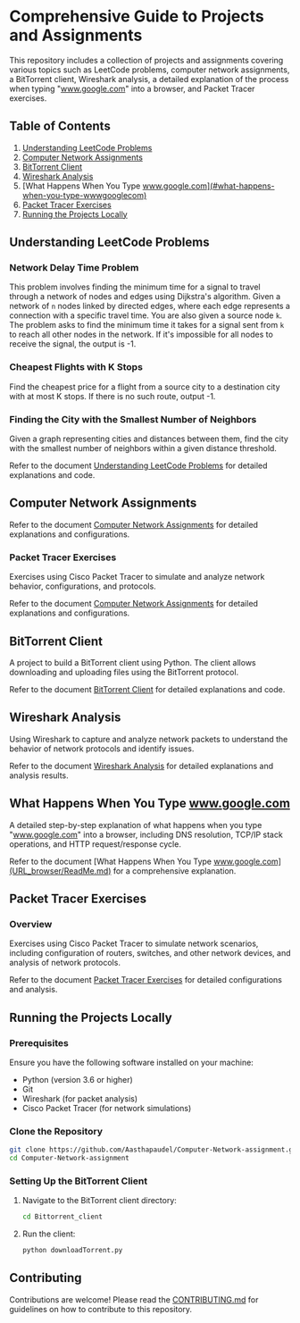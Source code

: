 
# Comprehensive Guide to Projects and Assignments

This repository includes a collection of projects and assignments covering various topics such as LeetCode problems, computer network assignments, a BitTorrent client, Wireshark analysis, a detailed explanation of the process when typing "www.google.com" into a browser, and Packet Tracer exercises.

## Table of Contents

1. [Understanding LeetCode Problems](#understanding-leetcode-problems)
2. [Computer Network Assignments](#computer-network-assignments)
3. [BitTorrent Client](#bittorrent-client)
4. [Wireshark Analysis](#wireshark-analysis)
5. [What Happens When You Type www.google.com](#what-happens-when-you-type-wwwgooglecom)
6. [Packet Tracer Exercises](#packet-tracer-exercises)
7. [Running the Projects Locally](#running-the-projects-locally)

## Understanding LeetCode Problems

### Network Delay Time Problem

This problem involves finding the minimum time for a signal to travel through a network of nodes and edges using Dijkstra's algorithm.
Given a network of `n` nodes linked by directed edges, where each edge represents a connection with a specific travel time. You are also given a source node `k`. The problem asks to find the minimum time it takes for a signal sent from `k` to reach all other nodes in the network. If it's impossible for all nodes to receive the signal, the output is -1.

### Cheapest Flights with K Stops

Find the cheapest price for a flight from a source city to a destination city with at most K stops. If there is no such route, output -1.

### Finding the City with the Smallest Number of Neighbors

Given a graph representing cities and distances between them, find the city with the smallest number of neighbors within a given distance threshold.

Refer to the document [Understanding LeetCode Problems](Leetcode/readme.md) for detailed explanations and code.

## Computer Network Assignments

Refer to the document [Computer Network Assignments](Assignment_Details/ReadMe.md) for detailed explanations and configurations.

### Packet Tracer Exercises

Exercises using Cisco Packet Tracer to simulate and analyze network behavior, configurations, and protocols.

Refer to the document [Computer Network Assignments](Assignment_Details/ReadMe.md) for detailed explanations and configurations.

## BitTorrent Client

A project to build a BitTorrent client using Python. The client allows downloading and uploading files using the BitTorrent protocol.

Refer to the document [BitTorrent Client](Bittorrent_client/Readme) for detailed explanations and code.

## Wireshark Analysis

Using Wireshark to capture and analyze network packets to understand the behavior of network protocols and identify issues.

Refer to the document [Wireshark Analysis](wireshark) for detailed explanations and analysis results.

## What Happens When You Type www.google.com

A detailed step-by-step explanation of what happens when you type "www.google.com" into a browser, including DNS resolution, TCP/IP stack operations, and HTTP request/response cycle.

Refer to the document [What Happens When You Type www.google.com](URL_browser/ReadMe.md) for a comprehensive explanation.

## Packet Tracer Exercises

### Overview

Exercises using Cisco Packet Tracer to simulate network scenarios, including configuration of routers, switches, and other network devices, and analysis of network protocols.

Refer to the document [Packet Tracer Exercises](Assignment_Details\Bibektimilsina_packet_tracer) for detailed configurations and analysis.

## Running the Projects Locally

### Prerequisites

Ensure you have the following software installed on your machine:
- Python (version 3.6 or higher)
- Git
- Wireshark (for packet analysis)
- Cisco Packet Tracer (for network simulations)

### Clone the Repository

```bash
git clone https://github.com/Aasthapaudel/Computer-Network-assignment.git
cd Computer-Network-assignment
```

### Setting Up the BitTorrent Client

1. Navigate to the BitTorrent client directory:
    ```bash
    cd Bittorrent_client
    ```

2. Run the client:
    ```bash
    python downloadTorrent.py
    ```





## Contributing

Contributions are welcome! Please read the [CONTRIBUTING.md]() for guidelines on how to contribute to this repository.



